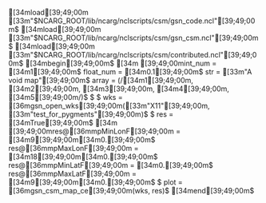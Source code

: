 [34mload[39;49;00m [33m"$NCARG_ROOT/lib/ncarg/nclscripts/csm/gsn_code.ncl"[39;49;00m$
[34mload[39;49;00m [33m"$NCARG_ROOT/lib/ncarg/nclscripts/csm/gsn_csm.ncl"[39;49;00m$
[34mload[39;49;00m [33m"$NCARG_ROOT/lib/ncarg/nclscripts/csm/contributed.ncl"[39;49;00m$
[34mbegin[39;49;00m$
[34m    [39;49;00mint_num = [34m1[39;49;00m$
    float_num = [34m0.1[39;49;00m$
    str = [33m"A void map"[39;49;00m$
    array = (/[34m1[39;49;00m, [34m2[39;49;00m, [34m3[39;49;00m, [34m4[39;49;00m, [34m5[39;49;00m/)$
$
$
    wks = [36mgsn_open_wks[39;49;00m([33m"X11"[39;49;00m, [33m"test_for_pygments"[39;49;00m)$
$
    res = [34mTrue[39;49;00m$
[34m    [39;49;00mres@[36mmpMinLonF[39;49;00m = [34m9[39;49;00m[34m0.[39;49;00m$
    res@[36mmpMaxLonF[39;49;00m = [34m18[39;49;00m[34m0.[39;49;00m$
    res@[36mmpMinLatF[39;49;00m = [34m0.[39;49;00m$
    res@[36mmpMaxLatF[39;49;00m = [34m9[39;49;00m[34m0.[39;49;00m$
$
    plot = [36mgsn_csm_map_ce[39;49;00m(wks, res)$
[34mend[39;49;00m$
